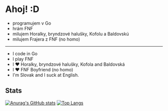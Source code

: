 # Ahoj! :D

- programujem v Go
- hrám FNF
- milujem Horalky, bryndzové halušky, Kofolu a Baldovskú
- milujem Frajera z FNF (no homo)

---

- I code in Go
- I play FNF
- I ❤ Horalky, bryndzové halušky, Kofola and Baldovská
- I ❤ FNF Boyfriend (no homo)
- I'm Slovak and I suck at English.

## Stats

[![Anurag's GitHub stats](https://github-readme-stats.vercel.app/api?username=MatusOllah&theme=dark)](https://github.com/anuraghazra/github-readme-stats) [![Top Langs](https://github-readme-stats.vercel.app/api/top-langs/?username=MatusOllah&theme=dark&layout=compact&langs_count=8)](https://github.com/anuraghazra/github-readme-stats)
